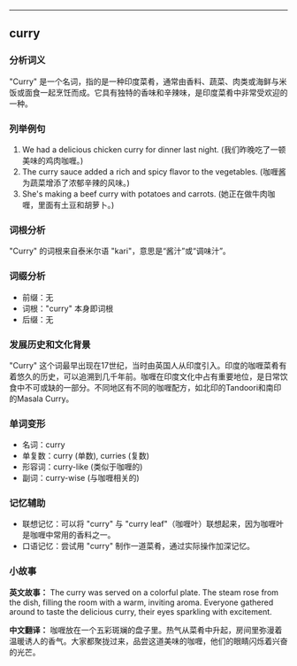 
---------------
## curry
### 分析词义
"Curry" 是一个名词，指的是一种印度菜肴，通常由香料、蔬菜、肉类或海鲜与米饭或面食一起烹饪而成。它具有独特的香味和辛辣味，是印度菜肴中非常受欢迎的一种。

### 列举例句
1. We had a delicious chicken curry for dinner last night. (我们昨晚吃了一顿美味的鸡肉咖喱。)
2. The curry sauce added a rich and spicy flavor to the vegetables. (咖喱酱为蔬菜增添了浓郁辛辣的风味。)
3. She's making a beef curry with potatoes and carrots. (她正在做牛肉咖喱，里面有土豆和胡萝卜。)

### 词根分析
"Curry" 的词根来自泰米尔语 "kari"，意思是“酱汁”或“调味汁”。

### 词缀分析
- 前缀：无
- 词根："curry" 本身即词根
- 后缀：无

### 发展历史和文化背景
"Curry" 这个词最早出现在17世纪，当时由英国人从印度引入。印度的咖喱菜肴有着悠久的历史，可以追溯到几千年前。咖喱在印度文化中占有重要地位，是日常饮食中不可或缺的一部分。不同地区有不同的咖喱配方，如北印的Tandoori和南印的Masala Curry。

### 单词变形
- 名词：curry
- 单复数：curry (单数), curries (复数)
- 形容词：curry-like (类似于咖喱的)
- 副词：curry-wise (与咖喱相关的)

### 记忆辅助
- 联想记忆：可以将 "curry" 与 "curry leaf"（咖喱叶）联想起来，因为咖喱叶是咖喱中常用的香料之一。
- 口语记忆：尝试用 "curry" 制作一道菜肴，通过实际操作加深记忆。

### 小故事
**英文故事：**
The curry was served on a colorful plate. The steam rose from the dish, filling the room with a warm, inviting aroma. Everyone gathered around to taste the delicious curry, their eyes sparkling with excitement.

**中文翻译：**
咖喱放在一个五彩斑斓的盘子里。热气从菜肴中升起，房间里弥漫着温暖诱人的香气。大家都聚拢过来，品尝这道美味的咖喱，他们的眼睛闪烁着兴奋的光芒。

